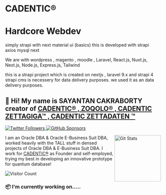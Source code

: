 # CADENTIC®

# Hardcore Webdev
simply strapi with next material ui (basics) 
this is developed with strapi axios mysql next 

 We are with  wordpress , magento , moodle , Laravel, React.js, Nuxt.js, Next.js, Node.js, Express.js, Tailwind

this is a strapi project which is created on nextjs , laravel 9.x and strapi 4
strapi cms is necessery for data delivery purposes. 
we used it as an data delivery purposes. 

## 🦒 Hi! My name is SAYANTAN CAKRABORTY creator of [CADENTIC® , ZOQOLO® , CADENTIC ZETTAGIGA™ , CADENTIC ZETTADATEN ™ ](https://twitter.com/neutralist2022)

<p>
  <a href="https://twitter.com/neutralist2022">
    <img alt="Twitter Followers" src="https://img.shields.io/twitter/follow/neutralist2022?style=for-the-badge&logo=twitter&color=00ACEE">
  </a>

  <a href="https://github.com/sponsors/cadentic">
    <img alt="GitHub Sponsors" src="https://img.shields.io/static/v1?label=Sponsor&message=%E2%9D%A4&style=for-the-badge&logo=github&color=FF69B4">
  </a>
</p>

<a href="https://github.com/cadentic"><img alt="Git Stats" src="https://github-readme-stats.vercel.app/api?username=cadentic&show_icons=true&theme=synthwave" align="right" height="150" /></a>


I am an Oracle DBA & Oracle E-Business Suit DBA, worked heavily with the TALL stuff in densed projects of Oracle DBA & E-Business Suit DBA. I work for [CADENTIC®](https://cadentic.net) as Founder and self-employed, trying my best in developing an innovative prototype for quantum database!

![Visitor Count](https://profile-counter.glitch.me/cadentic/count.svg)

### 📦 I'm currently working on..... 
